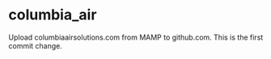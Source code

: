 # columbia_air
Upload columbiaairsolutions.com from MAMP to github.com.
This is the first commit change.
